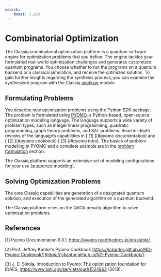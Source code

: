 ```yaml
---
search:
    boost: 3.200
---
```


# Combinatorial Optimization

The Classiq combinatorial optimization platform is a quantum software engine for optimization problems that you define.
The engine tackles your formulated real-world optimization challenges and generates customized quantum programs.
You choose whether to run the programs on a quantum backend or a classical simulation, and receive the optimized solution.
To gain further insights regarding the synthesis process, you can examine the synthesized program with the
Classiq [analyzer](../../../user-guide/analysis/index.md) module.

## Formulating Problems

You describe new optimization problems using the Python SDK package.
The problem is formulated using [PYOMO](http://www.pyomo.org/), a Python-based, open-source optimization
modeling language. The language supports a wide variety of problem types, such as integer linear
programming, quadratic programming, graph theory problems, and SAT problems.
Read in-depth reviews of the language’s capabilities in
[ [1] ](#pyomo documentation) and [ [2] ](#pyomo cookbook) [ [3] ](#pyomo intro).
The basics of problem modelling in PYOMO and
a complete example are in the [problem formulation](problem-formulation.md) section.

The Classiq platform supports an extensive set of modeling configurations for your use ([supported modeling](supported-modeling.md)).

## Solving Optimization Problems

The core Classiq capabilities are generation of a designated quantum solution,
and execution of the generated algorithm on a quantum backend.

The Classiq platform relies on the QAOA penalty algorithm to solve optimization problems.

## References

<a name="pyomo documentation">[1]</a> Pyomo Documentation 6.0.1, https://pyomo.readthedocs.io/en/stable/.

<a name="pyomo cookbook">[2]</a> Prof. Jeffrey Kantor’s Pyomo Cookbook
[https://jckantor.github.io/ND-Pyomo-Cookbook/](https://jckantor.github.io/ND-Pyomo-Cookbook/).

<a name="pyomo intro">[3]</a> J. D. Siirola, Introduction to Pyomo: The optimization foundation for IDAES,
https://www.osti.gov/servlets/purl/1524963 (2018).
